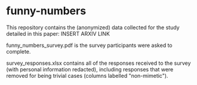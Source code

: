 # funny-numbers
This repository contains the (anonymized) data collected for the study detailed in this paper: INSERT ARXIV LINK

funny_numbers_survey.pdf is the survey participants were asked to complete.

survey_responses.xlsx contains all of the responses received to the survey (with personal information redacted), including responses that were removed for being trivial cases (columns labelled "non-mimetic").


